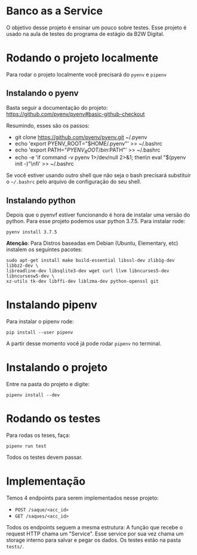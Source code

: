 # Banco as a Service

O objetivo desse projeto é ensinar um pouco sobre testes. Esse projeto é usado na aula de testes do programa de estágio da B2W Digital.

# Rodando o projeto localmente

Para rodar o projeto localmente você precisará do `pyenv` e `pipenv`

## Instalando o pyenv

Basta seguir a documentação do projeto: https://github.com/pyenv/pyenv#basic-github-checkout

Resumindo, esses são os passos:

- git clone https://github.com/pyenv/pyenv.git ~/.pyenv
- echo 'export PYENV_ROOT="$HOME/.pyenv"' >> ~/.bashrc
- echo 'export PATH="$PYENV_ROOT/bin:$PATH"' >> ~/.bashrc
- echo -e 'if command -v pyenv 1>/dev/null 2>&1; then\n  eval "$(pyenv init -)"\nfi' >> ~/.bashrc

Se você estiver usando outro shell que não seja o bash precisará substituir o `~/.bashrc` pelo arquivo
de configuração do seu shell.

## Instalando python

Depois que o pyenvf estiver funcionando é hora de instalar uma versão do python. Para esse projeto podemos
usar python 3.7.5. Para instalar rode:

```
pyenv install 3.7.5
```

**Atenção**: Para Distros baseadas em Debian (Ubuntu, Elementary, etc) instalem os seguintes pacotes:

```
sudo apt-get install make build-essential libssl-dev zlib1g-dev libbz2-dev \
libreadline-dev libsqlite3-dev wget curl llvm libncurses5-dev libncursesw5-dev \
xz-utils tk-dev libffi-dev liblzma-dev python-openssl git
```


# Instalando pipenv

Para instalar o pipenv rode:

```
pip install --user pipenv
```

A partir desse momento você já pode rodar `pipenv` no terminal.

# Instalando o projeto

Entre na pasta do projeto e digite:

```
pipenv install --dev
```

# Rodando os testes

Para rodas os teses, faça:

```
pipenv run test
```

Todos os testes devem passar.



# Implementação

Temos 4 endpoints para serem implementados nesse projeto:

- `POST /saque/<acc_id>`
- `GET /saques/<acc_id>`

Todos os endpoints seguem a mesma estrutura: A função que recebe o request HTTP chama um "Service". Esse service por sua vez chama um storage interno para salvar e pegar os dados. Os testes estão na pasta `tests/`.
